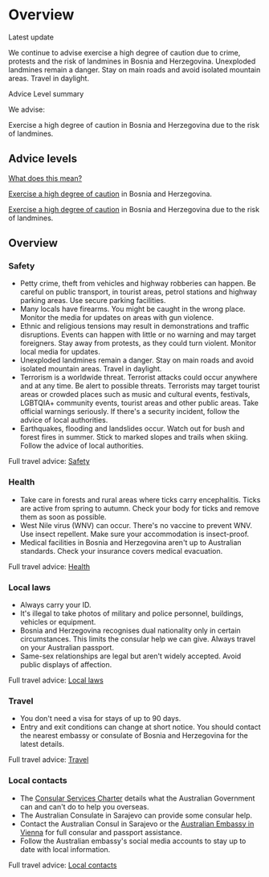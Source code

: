 # Overview

Latest update

We continue to advise exercise a high degree of caution due to crime, protests and the risk of landmines in Bosnia and Herzegovina. Unexploded landmines remain a danger. Stay on main roads and avoid isolated mountain areas. Travel in daylight.

Advice Level summary

We advise:

Exercise a high degree of caution in Bosnia and Herzegovina due to the risk of landmines.

## Advice levels

[What does this mean?](/before-you-go/travel-advice-explained/)

[Exercise a high degree of caution](https://www.smartraveller.gov.au/consular-services/travel-advice-explained#level2) in Bosnia and Herzegovina.

[Exercise a high degree of caution](https://www.smartraveller.gov.au/consular-services/travel-advice-explained#level2) in Bosnia and Herzegovina due to the risk of landmines.

## Overview

### Safety

* Petty crime, theft from vehicles and highway robberies can happen. Be careful on public transport, in tourist areas, petrol stations and highway parking areas. Use secure parking facilities.
* Many locals have firearms. You might be caught in the wrong place. Monitor the media for updates on areas with gun violence.
* Ethnic and religious tensions may result in demonstrations and traffic disruptions. Events can happen with little or no warning and may target foreigners. Stay away from protests, as they could turn violent. Monitor local media for updates.
* Unexploded landmines remain a danger. Stay on main roads and avoid isolated mountain areas. Travel in daylight.
* Terrorism is a worldwide threat. Terrorist attacks could occur anywhere and at any time. Be alert to possible threats. Terrorists may target tourist areas or crowded places such as music and cultural events, festivals, LGBTQIA+ community events, tourist areas and other public areas. Take official warnings seriously. If there's a security incident, follow the advice of local authorities.
* Earthquakes, flooding and landslides occur. Watch out for bush and forest fires in summer. Stick to marked slopes and trails when skiing. Follow the advice of local authorities.

Full travel advice: [Safety](#safety)

### Health

* Take care in forests and rural areas where ticks carry encephalitis. Ticks are active from spring to autumn. Check your body for ticks and remove them as soon as possible.
* West Nile virus (WNV) can occur. There's no vaccine to prevent WNV. Use insect repellent. Make sure your accommodation is insect-proof.
* Medical facilities in Bosnia and Herzegovina aren't up to Australian standards. Check your insurance covers medical evacuation.

Full travel advice: [Health](#health)

### Local laws

* Always carry your ID.
* It's illegal to take photos of military and police personnel, buildings, vehicles or equipment.
* Bosnia and Herzegovina recognises dual nationality only in certain circumstances. This limits the consular help we can give. Always travel on your Australian passport.
* Same-sex relationships are legal but aren't widely accepted. Avoid public displays of affection.

Full travel advice: [Local laws](#local-laws)

### Travel

* You don't need a visa for stays of up to 90 days.
* Entry and exit conditions can change at short notice. You should contact the nearest embassy or consulate of Bosnia and Herzegovina for the latest details.

Full travel advice: [Travel](#travel)

### Local contacts

* The [Consular Services Charter](/consular-services/consular-services-charter "Consular Services Charter") details what the Australian Government can and can't do to help you overseas.
* The Australian Consulate in Sarajevo can provide some consular help.
* Contact the Australian Consul in Sarajevo or the [Australian Embassy in Vienna](http://www.austria.embassy.gov.au/vien/home.html) for full consular and passport assistance.
* Follow the Australian embassy's social media accounts to stay up to date with local information.

Full travel advice: [Local contacts](#local-contacts)
